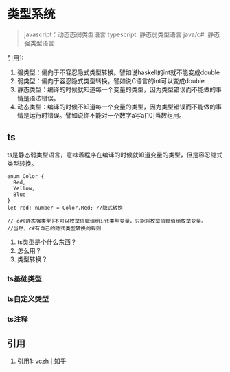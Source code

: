# 类型系统
> javascript：动态态弱类型语言
> typescript: 静态弱类型语言
> java/c#: 静态强类型语言

引用1: 
1. 强类型：偏向于不容忍隐式类型转换。譬如说haskell的int就不能变成double
2. 弱类型：偏向于容忍隐式类型转换。譬如说C语言的int可以变成double
3. 静态类型：编译的时候就知道每一个变量的类型，因为类型错误而不能做的事情是语法错误。
4. 动态类型：编译的时候不知道每一个变量的类型，因为类型错误而不能做的事情是运行时错误。譬如说你不能对一个数字a写a[10]当数组用。

## ts
ts是静态弱类型语言，意味着程序在编译的时候就知道变量的类型，但是容忍隐式类型转换。

```dotnetcli
enum Color {
  Red,
  Yellow,
  Blue
}
let red: number = Color.Red; //隐式转换

// c#(静态强类型)不可以枚举值赋值给int类型变量，只能将枚举值赋值给枚举变量。
//当然，c#有自己的隐式类型转换的规则
```

1. ts类型是个什么东西？
2. 怎么用？
3. 类型转换？

### ts基础类型

### ts自定义类型

### ts注释

## 引用
1. 引用1: [vczh | 知乎](https://www.zhihu.com/question/19918532/answer/21645395)